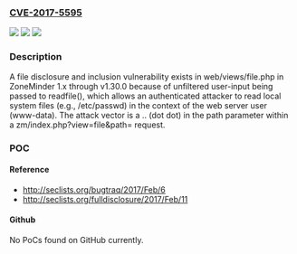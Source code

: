 ### [CVE-2017-5595](https://cve.mitre.org/cgi-bin/cvename.cgi?name=CVE-2017-5595)
![](https://img.shields.io/static/v1?label=Product&message=n%2Fa&color=blue)
![](https://img.shields.io/static/v1?label=Version&message=n%2Fa&color=blue)
![](https://img.shields.io/static/v1?label=Vulnerability&message=n%2Fa&color=brighgreen)

### Description

A file disclosure and inclusion vulnerability exists in web/views/file.php in ZoneMinder 1.x through v1.30.0 because of unfiltered user-input being passed to readfile(), which allows an authenticated attacker to read local system files (e.g., /etc/passwd) in the context of the web server user (www-data). The attack vector is a .. (dot dot) in the path parameter within a zm/index.php?view=file&path= request.

### POC

#### Reference
- http://seclists.org/bugtraq/2017/Feb/6
- http://seclists.org/fulldisclosure/2017/Feb/11

#### Github
No PoCs found on GitHub currently.

